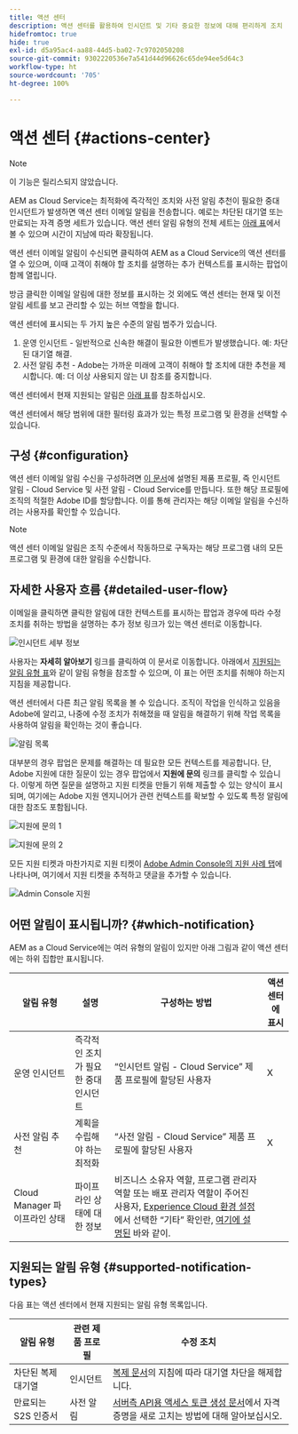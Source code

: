 ```yaml
---
title: 액션 센터
description: 액션 센터를 활용하여 인시던트 및 기타 중요한 정보에 대해 편리하게 조치
hidefromtoc: true
hide: true
exl-id: d5a95ac4-aa88-44d5-ba02-7c9702050208
source-git-commit: 9302220536e7a541d44d96626c65de94ee5d64c3
workflow-type: ht
source-wordcount: '705'
ht-degree: 100%

---
```


# 액션 센터 {#actions-center}

>[!NOTE]
>이 기능은 릴리스되지 않았습니다.

AEM as Cloud Service는 최적화에 즉각적인 조치와 사전 알림 추천이 필요한 중대 인시던트가 발생하면 액션 센터 이메일 알림을 전송합니다. 예로는 차단된 대기열 또는 만료되는 자격 증명 세트가 있습니다. 액션 센터 알림 유형의 전체 세트는 [아래 표](#supported-notification-types)에서 볼 수 있으며 시간이 지남에 따라 확장됩니다.

액션 센터 이메일 알림이 수신되면 클릭하여 AEM as a Cloud Service의 액션 센터를 열 수 있으며, 이때 고객이 취해야 할 조치를 설명하는 추가 컨텍스트를 표시하는 팝업이 함께 열립니다.

방금 클릭한 이메일 알림에 대한 정보를 표시하는 것 외에도 액션 센터는 현재 및 이전 알림 세트를 보고 관리할 수 있는 허브 역할을 합니다. <!-- It can be accessed directly at the url TBD (Alexandru: I'm intentionally keeping it TBD for now so customers don't find it) -->

액션 센터에 표시되는 두 가지 높은 수준의 알림 범주가 있습니다.

1. 운영 인시던트 - 일반적으로 신속한 해결이 필요한 이벤트가 발생했습니다. 예: 차단된 대기열 해결.
1. 사전 알림 추천 - Adobe는 가까운 미래에 고객이 취해야 할 조치에 대한 추천을 제시합니다. 예: 더 이상 사용되지 않는 UI 참조를 중지합니다.

액션 센터에서 현재 지원되는 알림은 [아래 표](#supported-notification-types)를 참조하십시오.

액션 센터에서 해당 범위에 대한 필터링 효과가 있는 특정 프로그램 및 환경을 선택할 수 있습니다.

## 구성 {#configuration}

액션 센터 이메일 알림 수신을 구성하려면 [이 문서](/help/journey-onboarding/notification-profiles.md)에 설명된 제품 프로필, 즉 인시던트 알림 - Cloud Service 및 사전 알림 - Cloud Service를 만듭니다. 또한 해당 프로필에 조직의 적절한 Adobe ID를 할당합니다. 이를 통해 관리자는 해당 이메일 알림을 수신하려는 사용자를 확인할 수 있습니다.

>[!NOTE]
>액션 센터 이메일 알림은 조직 수준에서 작동하므로 구독자는 해당 프로그램 내의 모든 프로그램 및 환경에 대한 알림을 수신합니다.

## 자세한 사용자 흐름 {#detailed-user-flow}

이메일을 클릭하면 클릭한 알림에 대한 컨텍스트를 표시하는 팝업과 경우에 따라 수정 조치를 취하는 방법을 설명하는 추가 정보 링크가 있는 액션 센터로 이동합니다.

![인시던트 세부 정보](/help/operations/assets/incident-details.png)

사용자는 **자세히 알아보기** 링크를 클릭하여 이 문서로 이동합니다. 아래에서 [지원되는 알림 유형 표](#supported-notification-types)와 같이 알림 유형을 참조할 수 있으며, 이 표는 어떤 조치를 취해야 하는지 지침을 제공합니다.

액션 센터에서 다른 최근 알림 목록을 볼 수 있습니다. 조직이 작업을 인식하고 있음을 Adobe에 알리고, 나중에 수정 조치가 취해졌을 때 알림을 해결하기 위해 작업 목록을 사용하여 알림을 확인하는 것이 좋습니다.

![알림 목록](/help/operations/assets/notification-list.png)

대부분의 경우 팝업은 문제를 해결하는 데 필요한 모든 컨텍스트를 제공합니다. 단, Adobe 지원에 대한 질문이 있는 경우 팝업에서 **지원에 문의** 링크를 클릭할 수 있습니다. 이렇게 하면 질문을 설명하고 지원 티켓을 만들기 위해 제출할 수 있는 양식이 표시되며, 여기에는 Adobe 지원 엔지니어가 관련 컨텍스트를 확보할 수 있도록 특정 알림에 대한 참조도 포함됩니다.

![지원에 문의 1](/help/operations/assets/contact-support1.png)

![지원에 문의 2](/help/operations/assets/contact-support2.png)

모든 지원 티켓과 마찬가지로 지원 티켓이 [Adobe Admin Console의 지원 사례 탭](https://helpx.adobe.com/kr/enterprise/using/support-for-enterprise.html)에 나타나며, 여기에서 지원 티켓을 추적하고 댓글을 추가할 수 있습니다.

![Admin Console 지원](/help/operations/assets/admin-console-support.png)

## 어떤 알림이 표시됩니까? {#which-notification}

AEM as a Cloud Service에는 여러 유형의 알림이 있지만 아래 그림과 같이 액션 센터에는 하위 집합만 표시됩니다.

| 알림 유형 | 설명 | 구성하는 방법 | 액션 센터에 표시 |
|---|---|---|---|
| 운영 인시던트 | 즉각적인 조치가 필요한 중대 인시던트 | “인시던트 알림 - Cloud Service” 제품 프로필에 할당된 사용자 | X |
| 사전 알림 추천 | 계획을 수립해야 하는 최적화 | “사전 알림 - Cloud Service” 제품 프로필에 할당된 사용자 | X |
| Cloud Manager 파이프라인 상태 | 파이프라인 상태에 대한 정보 | 비즈니스 소유자 역할, 프로그램 관리자 역할 또는 배포 관리자 역할이 주어진 사용자, [Experience Cloud 환경 설정](https://experience.adobe.com/preferences)에서 선택한 “기타” 확인란, [여기에 설명된](/help/implementing/cloud-manager/notifications.md) 바와 같이. |   |

## 지원되는 알림 유형 {#supported-notification-types}

다음 표는 액션 센터에서 현재 지원되는 알림 유형 목록입니다.

| 알림 유형 | 관련 제품 프로필 | 수정 조치 |
|---|---|---|
| 차단된 복제 대기열 | 인시던트 | [복제 문서](/help/operations/replication.md#troubleshooting)의 지침에 따라 대기열 차단을 해제합니다. |
| 만료되는 S2S 인증서 | 사전 알림 | [서버측 API용 액세스 토큰 생성 문서](/help/implementing/developing/introduction/generating-access-tokens-for-server-side-apis.md#refresh-credentials)에서 자격 증명을 새로 고치는 방법에 대해 알아보십시오. |

